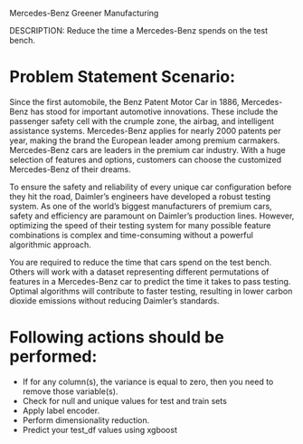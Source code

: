 Mercedes-Benz Greener Manufacturing

DESCRIPTION: Reduce the time a Mercedes-Benz spends on the test bench.

# Problem Statement Scenario:
Since the first automobile, the Benz Patent Motor Car in 1886, Mercedes-Benz has stood for important automotive innovations. These include the passenger safety cell with the crumple zone, the airbag, and intelligent assistance systems. Mercedes-Benz applies for nearly 2000 patents per year, making the brand the European leader among premium carmakers. Mercedes-Benz cars are leaders in the premium car industry. With a huge selection of features and options, customers can choose the customized Mercedes-Benz of their dreams.

To ensure the safety and reliability of every unique car configuration before they hit the road, Daimler’s engineers have developed a robust testing system. As one of the world’s biggest manufacturers of premium cars, safety and efficiency are paramount on Daimler’s production lines. However, optimizing the speed of their testing system for many possible feature combinations is complex and time-consuming without a powerful algorithmic approach.

You are required to reduce the time that cars spend on the test bench. Others will work with a dataset representing different permutations of features in a Mercedes-Benz car to predict the time it takes to pass testing. Optimal algorithms will contribute to faster testing, resulting in lower carbon dioxide emissions without reducing Daimler’s standards.

# Following actions should be performed:
* If for any column(s), the variance is equal to zero, then you need to remove those variable(s).
* Check for null and unique values for test and train sets
* Apply label encoder.
* Perform dimensionality reduction.
* Predict your test_df values using xgboost
